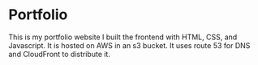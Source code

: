 # Portfolio

This is my portfolio website I built the frontend with HTML, CSS, and Javascript. 
It is hosted on AWS in an s3 bucket. It uses route 53 for DNS and CloudFront to distribute it.
